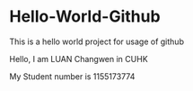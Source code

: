 # Hello-World-Github
This is a hello world project for usage of github



Hello, I am LUAN Changwen in CUHK



My Student number is 1155173774
